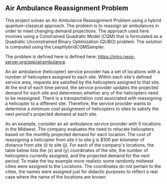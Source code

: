  ## Air Ambulance Reassignment Problem
This project solves an Air Ambulance Reassignment Problem using a hybrid quantum-classical approach. The problem is to reassign air ambulances in order to meet changing demand projections. The approach used here involves using a Constrained Quadratic Model (CQM) that is formulated as a Quadratic Unconstrained Binary Optimization (QUBO) problem. The solution is computed using the LeapHybridCQMSampler.

The problem is defined here is defined here: https://miro.neos-server.org/app/airambulance.

An air ambulance (helicopter) service provider has a set of locations with a number of helicopters assigned to each site. Within each site's defined service area, requests are satisfied by the helicopters assigned to that site. At the end of each time period, the service provider updates the projected demand for each site and determines whether any of the helicopters need to be reassigned. There is a transportation cost associated with reassigning a helicopter to a different site. Therefore, the service provider wants to determine a minimum cost assignment of helicopters to sites to satisfy the next period's projected demand at each site. 

As an example, consider an air ambulance service provider with 5 locations in the Midwest. The company evaluates the need to relocate helicopters based on the monthly projected demand for each location. The cost of reassigning a helicopter from site ii to site jj is $100 per kilometer of distance from site (i) to site (j). For each of the company's locations, the table below lists the (x) and (y) coordinates of the site, the number of helicopters currently assigned, and the projected demand for the next period. To make the toy example more realistic some randomly midwest cities were assigned to the Locations. The coordinates do not pertain to the cities, the names were assigned just for didactic purposes to reflect a real case where the name of the locations are known



